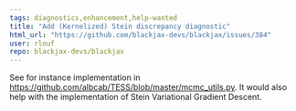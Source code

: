 ```yaml
---
tags: diagnostics,enhancement,help-wanted
title: "Add (Kernelized) Stein discrepancy diagnostic"
html_url: "https://github.com/blackjax-devs/blackjax/issues/384"
user: rlouf
repo: blackjax-devs/blackjax
---
```


See for instance implementation in https://github.com/albcab/TESS/blob/master/mcmc_utils.py. It would also help with the implementation of Stein Variational Gradient Descent.